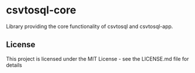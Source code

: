 # csvtosql-core

Library providing the core functionality of csvtosql and csvtosql-app.

## License

This project is licensed under the MIT License - see the LICENSE.md file for details
